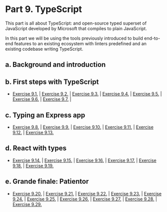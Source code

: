 # Part 9. TypeScript

This part is all about TypeScript: and open-source typed superset of JavaScript developed by Microsoft that compiles to plain JavaScript.

In this part we will be using the tools previously introduced to build end-to-end features to an existing ecosystem with linters predefined and an existing codebase writing TypeScript.

## a. Background and introduction

## b. First steps with TypeScript

- [Exercise 9.1.](https://github.com/patchamama/fullstackopen-part9-TypeScript/commit/e58353851c42490a49c73c0a170a5371795a69e0) | [Exercise 9.2.](https://github.com/patchamama/fullstackopen-part9-TypeScript/commit/9c212873ab2c204ff482d5552df796af818ae8e4) | [Exercise 9.3.](https://github.com/patchamama/fullstackopen-part9-TypeScript/commit/4671e60e5f4256c8cc1b230a3c328642887c8dad) | [Exercise 9.4.](https://github.com/patchamama/fullstackopen-part9-TypeScript/commit/ef652a5b4a4cfe3e0aae98578b58976c35977c7a) | [Exercise 9.5.](https://github.com/patchamama/fullstackopen-part9-TypeScript/commit/216eb156314689822e97b136964238802d2c2c42) | [Exercise 9.6.](https://github.com/patchamama/fullstackopen-part9-TypeScript/commit/78603e8032acf074b868c430569356e8e2347297) | [Exercise 9.7.](https://github.com/patchamama/fullstackopen-part9-TypeScript/commit/afac860f4aa0f9f4958407cfdcaa9190475d1f0e) |

## c. Typing an Express app

- [Exercise 9.8.](https://github.com/patchamama/fullstackopen-part9-TypeScript/commit/7aeae9f9cd462308fb542e4efcd693deaf99a20b) | [Exercise 9.9.](https://github.com/patchamama/fullstackopen-part9-TypeScript/commit/e3e3fc52ee5b40c7017e57d7100af5e84c5925dc) | [Exercise 9.10.](https://github.com/patchamama/fullstackopen-part9-TypeScript/commit/d4effddbb8f85572bb3314b7749a510438b9ada5) | [Exercise 9.11.](https://github.com/patchamama/fullstackopen-part9-TypeScript/commit/17210b00d8451cee548e2fec57ff0d8c375b58b7) | [Exercise 9.12.](https://github.com/patchamama/fullstackopen-part9-TypeScript/commit/879e781eaa2ab819eb3731d3b3344c9e31e866e6) | [Exercise 9.13.](https://github.com/patchamama/fullstackopen-part9-TypeScript/commit/25dc097f032fe8929a296c0742f7df7add91b276)

## d. React with types

- [Exercise 9.14.](https://github.com/patchamama/fullstackopen-part9-TypeScript/commit/827f07bc039e581db6bb64715345602ef19865d5) | [Exercise 9.15.](https://github.com/patchamama/fullstackopen-part9-TypeScript/commit/07713e8794729d3433ad97ae860ca3b56145a139) | [Exercise 9.16.](https://github.com/patchamama/fullstackopen-part9-TypeScript/commit/8c0b8a5cd5f902d8838fb251d62428421657ee9a) | [Exercise 9.17.](https://github.com/patchamama/fullstackopen-part9-TypeScript/commit/79fc87ebe1a1a1fa3a560803ff613c93ba620b5a) | [Exercise 9.18.](https://github.com/patchamama/fullstackopen-part9-TypeScript/commit/bf1a3cbab4d52c6479e782743720745a057a92f0) | [Exercise 9.19.](https://github.com/patchamama/fullstackopen-part9-TypeScript/commit/ebbabe5be3a84f9221df8d9c832d1f170b5bcd2c)

## e. Grande finale: Patientor

- [Exercise 9.20.](https://github.com/patchamama/fullstackopen-part9-TypeScript/commit/9f79fd87d8c9f8936f8dbbdbed7ea4646845d724) | [Exercise 9.21.](https://github.com/patchamama/fullstackopen-part9-TypeScript/commit/3ef030515c3b1a05d56329fcb7bf472151a86819) | [Exercise 9.22.](https://github.com/patchamama/fullstackopen-part9-TypeScript/commit/6cbb663775281903129830bbd631c0c052547f35) | [Exercise 9.23.](https://github.com/patchamama/fullstackopen-part9-TypeScript/commit/52f8d68c274f5cfdd78555eb39f72d95b0c15809) | [Exercise 9.24.](https://github.com/patchamama/fullstackopen-part9-TypeScript/commit/a4894c46947ff4c67e36f04ea33ddc62cb3347b6) | [Exercise 9.25.](https://github.com/patchamama/fullstackopen-part9-TypeScript/commit/586e06d3742a21610c7889ae693c739cb5999b63) | [Exercise 9.26.](https://github.com/patchamama/fullstackopen-part9-TypeScript/commit/ee55aee0d9c25fc3f39a2154c6696594bc9421f3) | [Exercise 9.27.](https://github.com/patchamama/fullstackopen-part9-TypeScript/commit/fe8b72ced95a9b852989aeb3d208f28df131d607) | [Exercise 9.28.](https://github.com/patchamama/fullstackopen-part9-TypeScript/commit/850761983ad7d6e88621f4c757b8565627c26f8a) | [Exercise 9.29.](https://github.com/patchamama/fullstackopen-part9-TypeScript/commit/4cb06e6ad2522622dd83f35c7feecdd46ba8ff15)
